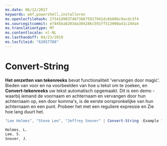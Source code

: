 ```yaml
---
ms.date: 06/12/2017
keywords: wmf,powershell,installeren
ms.openlocfilehash: 27541d903748738675917941dc6b60bc9acdc3f4
ms.sourcegitcommit: e7445ba8203da304286c591ff513900ad1c244a4
ms.translationtype: MT
ms.contentlocale: nl-NL
ms.lasthandoff: 04/23/2019
ms.locfileid: "62057788"
---
```

# <a name="convert-string"></a>Convert-String
**Het omzetten van tekenreeks** bevat functionaliteit 'vervangen door magic'. Bieden van voor en na voorbeelden van hoe u tekst om te zoeken, en **Convert-tekenreeks** uw tekst automatisch opgemaakt. Dit is een demo - waarbij iemand de voornaam en achternaam en vervangen door hun achternaam op, een door komma's, is de eerste oorspronkelijke van hun achternaam en een punt. Probeer het met een reguliere expressie en Zie hoe lang duurt het.

```powershell
"Lee Holmes", "Steve Lee", "Jeffrey Snover" | Convert-String -Example "Bill Gates=Gates, B.","John Smith=Smith, J."

Holmes, L.
Lee, S.
Snover, J.
```
